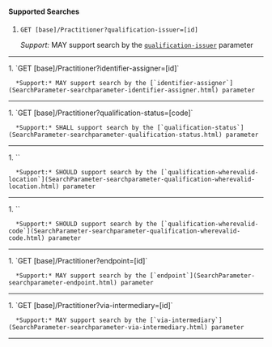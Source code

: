 #### Supported Searches

1. `GET [base]/Practitioner?qualification-issuer=[id]`

      *Support:* MAY support search by the [`qualification-issuer`](SearchParameter-searchparameter-qualification-issuer.html) parameter
<hr />
1. `GET [base]/Practitioner?identifier-assigner=[id]`

      *Support:* MAY support search by the [`identifier-assigner`](SearchParameter-searchparameter-identifier-assigner.html) parameter
<hr />
1. `GET [base]/Practitioner?qualification-status=[code]`

      *Support:* SHALL support search by the [`qualification-status`](SearchParameter-searchparameter-qualification-status.html) parameter
<hr />
1. ``

      *Support:* SHOULD support search by the [`qualification-wherevalid-location`](SearchParameter-searchparameter-qualification-wherevalid-location.html) parameter
<hr />
1. ``

      *Support:* SHOULD support search by the [`qualification-wherevalid-code`](SearchParameter-searchparameter-qualification-wherevalid-code.html) parameter
<hr />
1. `GET [base]/Practitioner?endpoint=[id]`

      *Support:* MAY support search by the [`endpoint`](SearchParameter-searchparameter-endpoint.html) parameter
<hr />
1. `GET [base]/Practitioner?via-intermediary=[id]`

      *Support:* MAY support search by the [`via-intermediary`](SearchParameter-searchparameter-via-intermediary.html) parameter
<hr />
